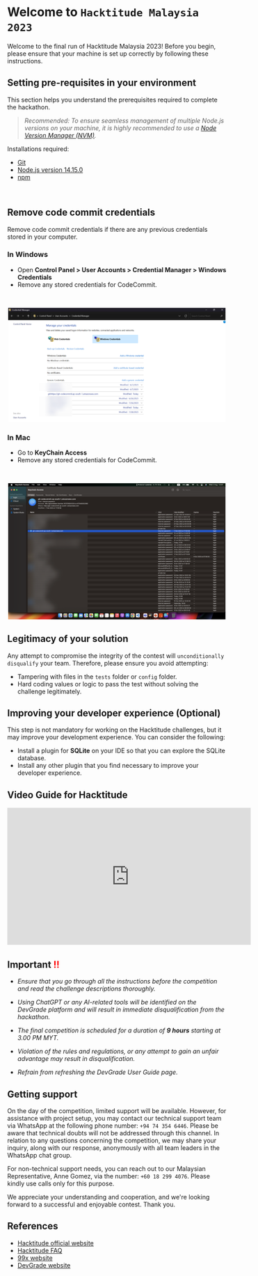 # Welcome to `Hacktitude Malaysia 2023`

Welcome to the final run of Hacktitude Malaysia 2023! Before you begin, please ensure that your machine is set up correctly by following these instructions.

## Setting pre-requisites in your environment

This section helps you understand the prerequisites required to complete the hackathon.

> _Recommended: To ensure seamless management of multiple Node.js versions on your machine, it is highly recommended to use a [Node Version Manager (NVM)](https://github.com/nvm-sh/nvm)._

Installations required:
   - <a href="https://git-scm.com/downloads" target="_blank">Git</a>
   - <a href="https://nodejs.org/ja/blog/release/v14.15.0" target="_blank">Node.js version 14.15.0</a>
   - <a href="https://www.npmjs.com/" target="_blank">npm</a>

<br>

## Remove code commit credentials

Remove code commit credentials if there are any previous credentials stored in your computer.

### In Windows

* Open **Control Panel > User Accounts > Credential Manager > Windows Credentials**
* Remove any stored credentials for CodeCommit.

<br>

<p align="center">
  <img src="./images/Windows Credentials.png" width="500px">
</p>

### In Mac

* Go to **KeyChain Access**
* Remove any stored credentials for CodeCommit.

<br>

<p align="center">
  <img src="./images/MAC Credentials.png" width="500px">
</p>

## Legitimacy of your solution

Any attempt to compromise the integrity of the contest will `unconditionally disqualify` your team. Therefore, please ensure you avoid attempting:

- Tampering with files in the `tests` folder or `config` folder.
- Hard coding values or logic to pass the test without solving the challenge legitimately.

## Improving your developer experience (Optional)

This step is not mandatory for working on the Hacktitude challenges, but it may improve your development experience. You can consider the following:

- Install a plugin for **SQLite** on your IDE so that you can explore the SQLite database.
- Install any other plugin that you find necessary to improve your developer experience.

## Video Guide for Hacktitude

<iframe width="560" height="315" src="https://www.youtube.com/embed/g64E2xITyLE" title="YouTube video player" frameborder="0" allow="accelerometer; autoplay; clipboard-write; encrypted-media; gyroscope; picture-in-picture; web-share" allowfullscreen></iframe>

##  Important <span style='color: red;'>!!</span> 

* _Ensure that you go through all the instructions before the competition and read the challenge descriptions thoroughly._

* _Using ChatGPT or any AI-related tools will be identified on the DevGrade platform and will result in immediate disqualification from the hackathon._

* _The  final competition is scheduled for a duration of **9 hours** starting at 3.00 PM MYT._

* _Violation of the rules and regulations, or any attempt to gain an unfair advantage may result in disqualification._

* _Refrain from refreshing the DevGrade User Guide page._

## Getting support

On the day of the competition, limited support will be available. However, for assistance with project setup, you may contact our technical support team via WhatsApp at the following phone number: `+94 74 354 6446`. Please be aware that technical doubts will not be addressed through this channel. In relation to any questions concerning the competition, we may share your inquiry, along with our response, anonymously with all team leaders in the WhatsApp chat group.

For non-technical support needs, you can reach out to our Malaysian Representative, Anne Gomez, via the number: `+60 18 299 4076`. Please kindly use calls only for this purpose.

We appreciate your understanding and cooperation, and we're looking forward to a successful and enjoyable contest. Thank you.

## References

- <a href="https://www.hacktitude.io" target="_blank">Hacktitude official website</a>
- <a href="https://www.hacktitude.io/faq" target="_blank">Hacktitude FAQ</a>
- <a href="https://99x.io" target="_blank">99x website</a>
- <a href="https://devgrade.io/" target="_blank">DevGrade website</a>
